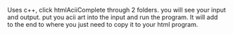 Uses c++, click htmlAciiComplete through 2 folders. you will see your input and output. put you acii art into the input and run the program. It will add <br> to the end to where you just need to copy it to your html program. 
